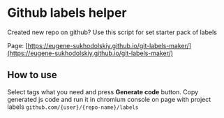 # Github labels helper
Created new repo on github? Use this script for set starter pack of labels

Page: [https://eugene-sukhodolskiy.github.io/git-labels-maker/](https://eugene-sukhodolskiy.github.io/git-labels-maker/)

## How to use
Select tags what you need and press **Generate code** button. Copy generated js code and run it in chromium console on page with project labels `github.com/{user}/{repo-name}/labels`

